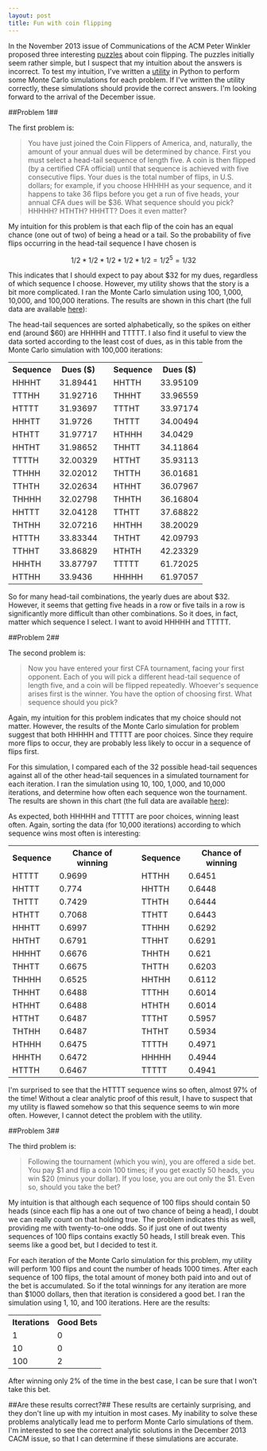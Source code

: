 ```yaml
---
layout: post
title: Fun with coin flipping
---
```

In the November 2013 issue of Communications of the ACM Peter Winkler proposed three interesting [puzzles](http://cacm.acm.org/magazines/2013/11/169037-puzzled-coin-flipping/abstract) about coin flipping. The puzzles initially seem rather simple, but I suspect that my intuition about the answers is incorrect. To test my intuition, I've written a [utility](https://github.com/joshpeterson/CoinFlipping/blob/master/cfa.py) in Python to perform some Monte Carlo simulations for each problem. If I've written the utility correctly, these simulations should provide the correct answers. I'm looking forward to the arrival of the December issue.

##Problem 1##

The first problem is:

> You have just joined the Coin Flippers of America, and, naturally, the amount of your annual dues will be determined by chance. First you must select a head-tail sequence of length five. A coin is then flipped (by a certified CFA official) until that sequence is achieved with five consecutive flips. Your dues is the total number of flips, in U.S. dollars; for example, if you choose HHHHH as your sequence, and it happens to take 36 flips before you get a run of five heads, your annual CFA dues will be $36. What sequence should you pick? HHHHH? HTHTH? HHHTT? Does it even matter?

My intuition for this problem is that each flip of the coin has an equal chance (one out of two) of being a head or a tail. So the probability of five flips occurring in the head-tail sequence I have chosen is

$$1/2 * 1/2 * 1/2 * 1/2 * 1/2 = 1/2^5 = 1/32$$

This indicates that I should expect to pay about $32 for my dues, regardless of which sequence I choose. However, my utility shows that the story is a bit more complicated. I ran the Monte Carlo simulation using 100, 1,000, 10,000, and 100,000 iterations.  The results are shown in this chart (the full data are available [here](https://docs.google.com/spreadsheet/pub?key=0Aviq84mNTIzZdHBfblhIYmdwenBLY3JUWmdfXzNVMmc&single=true&gid=0&output=html)):

<script type="text/javascript" src="//ajax.googleapis.com/ajax/static/modules/gviz/1.0/chart.js"> {"dataSourceUrl":"//docs.google.com/spreadsheet/tq?key=0Aviq84mNTIzZdHBfblhIYmdwenBLY3JUWmdfXzNVMmc&transpose=1&headers=1&range=A1%3AE33&gid=0&pub=1","options":{"titleTextStyle":{"bold":true,"color":"#000","fontSize":16},"series":{"0":{"errorBars":{"errorType":"none"},"targetAxisIndex":0}},"animation":{"duration":500},"width":640,"hAxis":{"useFormatFromData":true,"title":"Number of iterations","minValue":null,"viewWindowMode":null,"viewWindow":null,"maxValue":null},"vAxes":[{"useFormatFromData":true,"title":"Dues (dollars)","minValue":null,"logScale":false,"viewWindow":{"max":null,"min":null},"maxValue":null},{"useFormatFromData":true,"minValue":null,"logScale":false,"viewWindow":{"max":null,"min":null},"maxValue":null}],"booleanRole":"certainty","title":"Average dues for each head-tail sequence","height":250,"domainAxis":{"direction":1},"legend":"right","focusTarget":"series","useFirstColumnAsDomain":true,"isStacked":false,"tooltip":{}},"state":{},"view":{"columns":[{"calc":"stringify","sourceColumn":0,"type":"string"},1,2,3,4,5,6,7,8,9,10,11,12,13,14,15,16,17,18,19,20,21,22,23,24,25,26,27,28,29,30,31,32]},"isDefaultVisualization":false,"chartType":"ColumnChart","chartName":"Chart 1"} </script>

The head-tail sequences are sorted alphabetically, so the spikes on either end (around $60) are HHHHH and TTTTT. I also find it useful to view the data sorted according to the least cost of dues, as in this table from the Monte Carlo simulation with 100,000 iterations:

<center>
<table class="gridtable">
    <tr><th>Sequence</th> <th>Dues ($)</th> <th> </th> <th>Sequence</th> <th>Dues ($)</th></tr>
    <tr><td>HHHHT</td> <td> 31.89441</td> <td> </td> <td>HHTTH</td> <td> 33.95109</td></tr>
    <tr><td>TTTHH</td> <td> 31.92716</td> <td> </td> <td>THHHT</td> <td> 33.96559</td></tr>
    <tr><td>HTTTT</td> <td> 31.93697</td> <td> </td> <td>TTTHT</td> <td> 33.97174</td></tr>
    <tr><td>HHHTT</td> <td> 31.9726</td> <td> </td> <td>THTTT</td> <td> 34.00494</td></tr>
    <tr><td>HTHTT</td> <td> 31.97717</td> <td> </td> <td>HTHHH</td> <td> 34.0429</td></tr>
    <tr><td>HHTHT</td> <td> 31.98652</td> <td> </td> <td>THHTT</td> <td> 34.11864</td></tr>
    <tr><td>TTTTH</td> <td> 32.00329</td> <td> </td> <td>HTTHT</td> <td> 35.93113</td></tr>
    <tr><td>TTHHH</td> <td> 32.02012</td> <td> </td> <td>THTTH</td> <td> 36.01681</td></tr>
    <tr><td>TTHTH</td> <td> 32.02634</td> <td> </td> <td>HTHHT</td> <td> 36.07967</td></tr>
    <tr><td>THHHH</td> <td> 32.02798</td> <td> </td> <td>THHTH</td> <td> 36.16804</td></tr>
    <tr><td>HHTTT</td> <td> 32.04128</td> <td> </td> <td>TTHTT</td> <td> 37.68822</td></tr>
    <tr><td>THTHH</td> <td> 32.07216</td> <td> </td> <td>HHTHH</td> <td> 38.20029</td></tr>
    <tr><td>HTTTH</td> <td> 33.83344</td> <td> </td> <td>THTHT</td> <td> 42.09793</td></tr>
    <tr><td>TTHHT</td> <td> 33.86829</td> <td> </td> <td>HTHTH</td> <td> 42.23329</td></tr>
    <tr><td>HHHTH</td> <td> 33.87797</td> <td> </td> <td>TTTTT</td> <td> 61.72025</td></tr>
    <tr><td>HTTHH</td> <td> 33.9436</td> <td> </td> <td>HHHHH</td> <td> 61.97057</td></tr>
</table>
</center>

So for many head-tail combinations, the yearly dues are about $32. However, it seems that getting five heads in a row or five tails in a row is significantly more difficult than other combinations. So it does, in fact, matter which sequence I select. I want to avoid HHHHH and TTTTT.

##Problem 2##

The second problem is:

> Now you have entered your first CFA tournament, facing your first opponent. Each of you will pick a different head-tail sequence of length five, and a coin will be flipped repeatedly. Whoever's sequence arises first is the winner. You have the option of choosing first. What sequence should you pick?

Again, my intuition for this problem indicates that my choice should not matter. However, the results of the Monte Carlo simulation for problem suggest that both HHHHH and TTTTT are poor choices. Since they require more flips to occur, they are probably less likely to occur in a sequence of flips first.

For this simulation, I compared each of the 32 possible head-tail sequences against all of the other head-tail sequences in a simulated tournament for each iteration. I ran the simulation using 10, 100, 1,000, and 10,000 iterations, and determine how often each sequence won the tournament. The results are shown in this chart (the full data are available [here](https://docs.google.com/spreadsheet/pub?key=0Aviq84mNTIzZdHBfblhIYmdwenBLY3JUWmdfXzNVMmc&single=true&gid=2&output=html)):

<script type="text/javascript" src="//ajax.googleapis.com/ajax/static/modules/gviz/1.0/chart.js"> {"dataSourceUrl":"//docs.google.com/spreadsheet/tq?key=0Aviq84mNTIzZdHBfblhIYmdwenBLY3JUWmdfXzNVMmc&transpose=1&headers=1&range=A1%3AE33&gid=2&pub=1","options":{"vAxes":[{"useFormatFromData":true,"title":"Percent of games won","minValue":null,"viewWindow":{"max":null,"min":null},"maxValue":null},{"useFormatFromData":true,"minValue":null,"viewWindow":{"max":null,"min":null},"maxValue":null}],"titleTextStyle":{"bold":true,"color":"#000","fontSize":16},"booleanRole":"certainty","title":"Best head-tail sequence for a coin flipping tournament","height":250,"animation":{"duration":0},"legend":"right","width":640,"useFirstColumnAsDomain":true,"hAxis":{"useFormatFromData":true,"title":"Number of iterations","minValue":null,"viewWindowMode":null,"viewWindow":null,"maxValue":null},"isStacked":false,"tooltip":{"trigger":"none"},"focusTarget":"series"},"state":{},"view":{"columns":[{"calc":"stringify","type":"string","sourceColumn":0},1,2,3,4,5,6,7,8,9,10,11,12,13,14,15,16,17,18,19,20,21,22,23,24,25,26,27,28,29,30,31,32]},"isDefaultVisualization":false,"chartType":"ColumnChart","chartName":"Chart 2"} </script>

As expected, both HHHHH and TTTTT are poor choices, winning least often. Again, sorting the data (for 10,000 iterations) according to which sequence wins most often is interesting:

<center>
<table class="gridtable">
    <tr><th>Sequence</th> <th>Chance of winning</th> <th> </th> <th>Sequence</th> <th>Chance of winning</th></tr>
    <tr><td>HTTTT</td> <td>0.9699</td> <td> </td> <td>HTTHH</td> <td>0.6451</td></tr>
    <tr><td>HHTTT</td> <td>0.774</td> <td> </td> <td>HHTTH</td> <td>0.6448</td></tr>
    <tr><td>THTTT</td> <td>0.7429</td> <td> </td> <td>TTHTH</td> <td>0.6444</td></tr>
    <tr><td>HTHTT</td> <td>0.7068</td> <td> </td> <td>TTHTT</td> <td>0.6443</td></tr>
    <tr><td>HHHTT</td> <td>0.6997</td> <td> </td> <td>TTHHH</td> <td>0.6292</td></tr>
    <tr><td>HHTHT</td> <td>0.6791</td> <td> </td> <td>TTHHT</td> <td>0.6291</td></tr>
    <tr><td>HHHHT</td> <td>0.6676</td> <td> </td> <td>THHTH</td> <td>0.621</td></tr>
    <tr><td>THHTT</td> <td>0.6675</td> <td> </td> <td>THTTH</td> <td>0.6203</td></tr>
    <tr><td>THHHH</td> <td>0.6525</td> <td> </td> <td>HHTHH</td> <td>0.6112</td></tr>
    <tr><td>THHHT</td> <td>0.6488</td> <td> </td> <td>TTTHH</td> <td>0.6014</td></tr>
    <tr><td>HTHHT</td> <td>0.6488</td> <td> </td> <td>HTHTH</td> <td>0.6014</td></tr>
    <tr><td>HTTHT</td> <td>0.6487</td> <td> </td> <td>TTTHT</td> <td>0.5957</td></tr>
    <tr><td>THTHH</td> <td>0.6487</td> <td> </td> <td>THTHT</td> <td>0.5934</td></tr>
    <tr><td>HTHHH</td> <td>0.6475</td> <td> </td> <td>TTTTH</td> <td>0.4971</td></tr>
    <tr><td>HHHTH</td> <td>0.6472</td> <td> </td> <td>HHHHH</td> <td>0.4944</td></tr>
    <tr><td>HTTTH</td> <td>0.6467</td> <td> </td> <td>TTTTT</td> <td>0.4941</td></tr>
</table>
</center>

I'm surprised to see that the HTTTT sequence wins so often, almost 97% of the time! Without a clear analytic proof of this result, I have to suspect that my utility is flawed somehow so that this sequence seems to win more often. However, I cannot detect the problem with the utility.

##Problem 3##

The third problem is:

> Following the tournament (which you win), you are offered a side bet. You pay $1 and flip a coin 100 times; if you get exactly 50 heads, you win $20 (minus your dollar). If you lose, you are out only the $1. Even so, should you take the bet?

My intuition is that although each sequence of 100 flips should contain 50 heads (since each flip has a one out of two chance of being a head), I doubt we can really count on that holding true. The problem indicates this as well, providing me with twenty-to-one odds. So if just one of out twenty sequences of 100 flips contains exactly 50 heads, I still break even. This seems like a good bet, but I decided to test it.

For each iteration of the Monte Carlo simulation for this problem, my utility will perform 100 flips and count the number of heads 1000 times. After each sequence of 100 flips, the total amount of money both paid into and out of the bet is accumulated. So if the total winnings for any iteration are more than $1000 dollars, then that iteration is considered a good bet. I ran the simulation using 1, 10, and 100 iterations. Here are the results:

<center>
<table class="gridtable">
    <tr><th>Iterations</th> <th>Good Bets</th></tr>
    <tr><td>1</td> <td>0</td></tr>
    <tr><td>10</td> <td>0</td></tr>
    <tr><td>100</td> <td>2</td></tr>
</table>
</center>

After winning only 2% of the time in the best case, I can be sure that I won't take this bet.

##Are these results correct?##
These results are certainly surprising, and they don't line up with my intuition in most cases. My inability to solve these problems analytically lead me to perform Monte Carlo simulations of them. I'm interested to see the correct analytic solutions in the December 2013 CACM issue, so that I can determine if these simulations are accurate.
